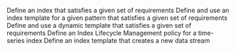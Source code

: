 Define an index that satisfies a given set of requirements
Define and use an index template for a given pattern that satisfies a given set of requirements
Define and use a dynamic template that satisfies a given set of requirements
Define an Index Lifecycle Management policy for a time-series index
Define an index template that creates a new data stream
